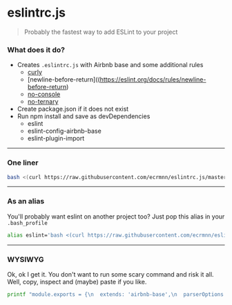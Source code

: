 # eslintrc.js
> Probably the fastest way to add ESLint to your project

### What does it do?
- Creates ``.eslintrc.js`` with Airbnb base and some additional rules
  - [curly](https://eslint.org/docs/rules/curly)
  - [newline-before-return]((https://eslint.org/docs/rules/newline-before-return)
  - [no-console](https://eslint.org/docs/rules/no-console)
  - [no-ternary](https://eslint.org/docs/rules/no-ternary)
- Create package.json if it does not exist
- Run npm install and save as devDependencies
  - eslint
  - eslint-config-airbnb-base
  - eslint-plugin-import

---

### One liner
```bash
bash <(curl https://raw.githubusercontent.com/ecrmnn/eslintrc.js/master/init.sh)
```

---

### As an alias
You'll probably want eslint on another project too?
Just pop this alias in your ``.bash_profile``
```bash
alias eslint='bash <(curl https://raw.githubusercontent.com/ecrmnn/eslintrc.js/master/init.sh)'
```

---

### WYSIWYG
Ok, ok I get it. You don't want to run some scary command and risk it all. Well, copy, inspect and (maybe) paste if you like.
```bash
printf "module.exports = {\n  extends: 'airbnb-base',\n  parserOptions: {\n    sourceType: 'script',\n  },\n  plugins: [\n    'import',\n  ],\n  rules: {\n    'curly': 'error',\n    'newline-before-return': 'error',\n    'no-console': 'error',\n    'no-ternary': 'error',\n  },\n};\n" > .eslintrc.js && [ -f package.json ] || echo {} > package.json && npm install eslint eslint-config-airbnb-base eslint-plugin-import -D
```
